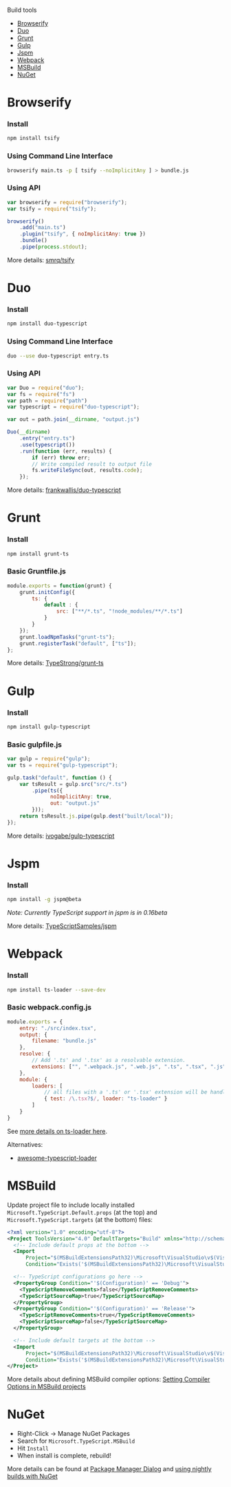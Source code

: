 Build tools

* [Browserify](#browserify)
* [Duo](#duo)
* [Grunt](#grunt)
* [Gulp](#gulp)
* [Jspm](#jspm)
* [Webpack](#webpack)
* [MSBuild](#msbuild)
* [NuGet](#nuget)

# Browserify

### Install

```sh
npm install tsify
```

### Using Command Line Interface

```sh
browserify main.ts -p [ tsify --noImplicitAny ] > bundle.js
```

### Using API

```js
var browserify = require("browserify");
var tsify = require("tsify");

browserify()
    .add("main.ts")
    .plugin("tsify", { noImplicitAny: true })
    .bundle()
    .pipe(process.stdout);
```

More details: [smrq/tsify](https://github.com/smrq/tsify)

# Duo

### Install

```sh
npm install duo-typescript
```

### Using Command Line Interface

```sh
duo --use duo-typescript entry.ts
```

### Using API

```js
var Duo = require("duo");
var fs = require("fs")
var path = require("path")
var typescript = require("duo-typescript");

var out = path.join(__dirname, "output.js")

Duo(__dirname)
    .entry("entry.ts")
    .use(typescript())
    .run(function (err, results) {
        if (err) throw err;
        // Write compiled result to output file
        fs.writeFileSync(out, results.code);
    });
```

More details: [frankwallis/duo-typescript](https://github.com/frankwallis/duo-typescript)

# Grunt

### Install

```sh
npm install grunt-ts
```

### Basic Gruntfile.js

````js
module.exports = function(grunt) {
    grunt.initConfig({
        ts: {
            default : {
                src: ["**/*.ts", "!node_modules/**/*.ts"]
            }
        }
    });
    grunt.loadNpmTasks("grunt-ts");
    grunt.registerTask("default", ["ts"]);
};
````

More details: [TypeStrong/grunt-ts](https://github.com/TypeStrong/grunt-ts)

# Gulp

### Install

```sh
npm install gulp-typescript
```

### Basic gulpfile.js

```js
var gulp = require("gulp");
var ts = require("gulp-typescript");

gulp.task("default", function () {
    var tsResult = gulp.src("src/*.ts")
        .pipe(ts({
              noImplicitAny: true,
              out: "output.js"
        }));
    return tsResult.js.pipe(gulp.dest("built/local"));
});
```

More details: [ivogabe/gulp-typescript](https://github.com/ivogabe/gulp-typescript)

# Jspm

### Install

```sh
npm install -g jspm@beta
```

_Note: Currently TypeScript support in jspm is in 0.16beta_

More details: [TypeScriptSamples/jspm](https://github.com/Microsoft/TypeScriptSamples/tree/master/jspm)

# Webpack

### Install

```sh
npm install ts-loader --save-dev
```

### Basic webpack.config.js

```js
module.exports = {
    entry: "./src/index.tsx",
    output: {
        filename: "bundle.js"
    },
    resolve: {
        // Add '.ts' and '.tsx' as a resolvable extension.
        extensions: ["", ".webpack.js", ".web.js", ".ts", ".tsx", ".js"]
    },
    module: {
        loaders: [
            // all files with a '.ts' or '.tsx' extension will be handled by 'ts-loader'
            { test: /\.tsx?$/, loader: "ts-loader" }
        ]
    }
}
```

See [more details on ts-loader here](https://www.npmjs.com/package/ts-loader).

Alternatives:

* [awesome-typescript-loader](https://www.npmjs.com/package/awesome-typescript-loader)

# MSBuild

Update project file to include locally installed `Microsoft.TypeScript.Default.props` (at the top) and `Microsoft.TypeScript.targets` (at the bottom) files:

```xml
<?xml version="1.0" encoding="utf-8"?>
<Project ToolsVersion="4.0" DefaultTargets="Build" xmlns="http://schemas.microsoft.com/developer/msbuild/2003">
  <!-- Include default props at the bottom -->
  <Import
      Project="$(MSBuildExtensionsPath32)\Microsoft\VisualStudio\v$(VisualStudioVersion)\TypeScript\Microsoft.TypeScript.Default.props"
      Condition="Exists('$(MSBuildExtensionsPath32)\Microsoft\VisualStudio\v$(VisualStudioVersion)\TypeScript\Microsoft.TypeScript.Default.props')" />

  <!-- TypeScript configurations go here -->
  <PropertyGroup Condition="'$(Configuration)' == 'Debug'">
    <TypeScriptRemoveComments>false</TypeScriptRemoveComments>
    <TypeScriptSourceMap>true</TypeScriptSourceMap>
  </PropertyGroup>
  <PropertyGroup Condition="'$(Configuration)' == 'Release'">
    <TypeScriptRemoveComments>true</TypeScriptRemoveComments>
    <TypeScriptSourceMap>false</TypeScriptSourceMap>
  </PropertyGroup>

  <!-- Include default targets at the bottom -->
  <Import
      Project="$(MSBuildExtensionsPath32)\Microsoft\VisualStudio\v$(VisualStudioVersion)\TypeScript\Microsoft.TypeScript.targets"
      Condition="Exists('$(MSBuildExtensionsPath32)\Microsoft\VisualStudio\v$(VisualStudioVersion)\TypeScript\Microsoft.TypeScript.targets')" />
</Project>
```

More details about defining MSBuild compiler options: [Setting Compiler Options in MSBuild projects](./Compiler-Options-in-MSBuild.md)

# NuGet

* Right-Click -> Manage NuGet Packages
* Search for `Microsoft.TypeScript.MSBuild`
* Hit `Install`
* When install is complete, rebuild!

More details can be found at [Package Manager Dialog](http://docs.nuget.org/Consume/Package-Manager-Dialog) and [using nightly builds with NuGet](https://github.com/Microsoft/TypeScript/wiki/Nightly-drops#using-nuget-with-msbuild)
